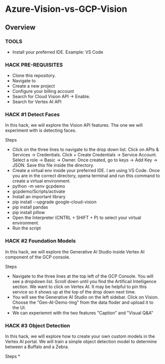 # Azure-Vision-vs-GCP-Vision

## Overview

### TOOLS
* Install your preferred IDE. Example: VS Code

### HACK PRE-REQUISITES 

* Clone this repository. 
* Navigate to
* Create a new project
* Configure your billing account
* Search for Cloud Vision API -> Enable.
* Search for Vertex AI API 

### HACK #1 Detect Faces

In this hack, we will explore the Vision API features. The one we will experiment with is detecting faces. 

Steps
* Click on the three lines to navigate to the drop down list. Click on APIs & Services -> Credentials. Click  + Create Credentials -> Service Account. Select a role -> Basic -> Owner. Once created, go to keys -> Add Key -> JSON. Save this file inside the directory.
* Create a virtual env inside your preferred IDE. I am using VS Code. Once you are in the correct directory, opena terminal and run this command to create a virtual environment.
*   python -m venv gcpdemo
*   gcpdemo/Scripts/activate
* Install an important library
*   pip install --upgrade google-cloud-vision
*   pip install pandas
*   pip install pillow
* Open the Interpreter (CNTRL + SHIFT + P) to select your virtual environment.
* Run the script 



### HACK #2 Foundation Models

In this hack, we will explore the Generative AI Studio inside Vertex AI component of the GCP console. 

Steps 
* Navigate to the three lines at the top left of the GCP Console. You will see a dropdown list. Scroll down until you find the Artificail Intelligence section. We want to click on Vertex AI. It may be helpful to pin this service so it shows up at the top of the drop down next time. 
* You will see the Generative AI Studio on the left sidebar. Click on Vision. Choose the "Gen-AI-Demo-Img" from the data floder and upload it to the UI.
* We can experiemnt with the two features "Caption" and "Visual Q&A"
  
### HACK #3 Object Detection 

In this hack, we will explore how to create your own custom models in the Vertex AI portal. We will train a simple object detection model to determine between a Buffalo and a Zebra. 

Steps
* 



